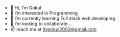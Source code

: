- 👋 Hi, I’m Gokul
- 👀 I’m interested in Programming
- 🌱 I’m currently learning Full stack web developing
- 💞️ I’m looking to collaborate...
- 📫 reach me at Itsgokul2002@gmail.com

<!---
GokulKrish002/GokulKrish002 is a ✨ special ✨ repository because its `README.md` (this file) appears on your GitHub profile.
You can click the Preview link to take a look at your changes.
--->

